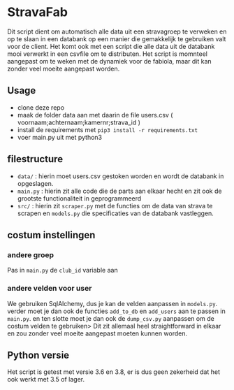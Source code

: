 # StravaFab

Dit script dient om automatisch alle data uit een stravagroep te verweken en op te slaan in een databank op een manier die gemakkelijk te gebruiken valt voor de client.
Het komt ook met een script die alle data uit de databank mooi verwerkt in een csvfile om te distributen.
Het script is momnteel aangepast om te weken met de dynamiek voor de fabiola, maar dit kan zonder veel moeite aangepast worden.


## Usage
* clone deze repo
* maak de folder data aan met daarin de file users.csv ( voornaam;achternaam;kamernr;strava_id )
* install de requirements met `pip3 install -r requirements.txt`
* voer main.py uit met python3

## filestructure
* `data/` : hierin moet users.csv gestoken worden en wordt de databank in opgeslagen.
* `main.py` : hierin zit alle code die de parts aan elkaar hecht en zit ook de grootste functionaliteit in geprogrammeerd
* `src/` : hierin zit `scraper.py` met de functies om de data van strava te scrapen en `models.py` die specificaties van de databank vastleggen. 

## costum instellingen
### andere groep
Pas in `main.py` de `club_id` variable aan

### andere velden voor user
We gebruiken SqlAlchemy, dus je kan de velden aanpassen in `models.py`.
verder moet je dan ook de functies `add_to_db` en `add_users` aan te passen in `main.py`.
en ten slotte moet je dan ook de `dump_csv.py` aanpassen om de costum velden te gebruiken>
Dit zit allemaal heel straightforward in elkaar en zou zonder veel moeite aangepast moeten kunnen worden.

## Python versie
Het script is getest met versie 3.6 en 3.8, er is dus geen zekerheid dat het ook
werkt met 3.5 of lager.
